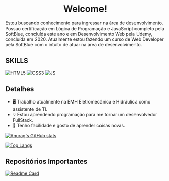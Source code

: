 <h1 align="center">Welcome!</h1>

Estou buscando conhecimento para ingressar na área de desenvolvimento. Possuo certificação em Lógica de Programação e JavaScript completo pela SoftBlue, concluída este ano e em Desenvolvimento Web pela Udemy, concluída em 2020. Atualmente estou fazendo um curso de Web Developer pela SoftBlue com o intuito de atuar na área de desenvolvimento.

## SKILLS
![HTML5](https://img.shields.io/badge/HTML5-E34F26?style=for-the-badge&logo=html5&logoColor=white)
![CSS3](https://img.shields.io/badge/CSS3-1572B6?style=for-the-badge&logo=css3&logoColor=white)
![JS](https://img.shields.io/badge/JavaScript-323330?style=for-the-badge&logo=javascript&logoColor=F7DF1E)

## Detalhes
- 🖥️ Trabalho atualmente na EMH Eletromecânica e Hidráulica como assistente de TI.
- 💡 Estou aprendendo programação para me tornar um desenvolvedor FullStack.
- 🤗 Tenho facilidade e gosto de aprender coisas novas.

[![Anurag's GitHub stats](https://github-readme-stats.vercel.app/api?username=pedroluizribeiro&show_icons=true&theme=radical)](https://github.com/anuraghazra/github-readme-stats)

[![Top Langs](https://github-readme-stats.vercel.app/api/top-langs/?username=pedroluizribeiro&layout=compact&theme=radical)](https://github.com/anuraghazra/github-readme-stats)

## Repositórios Importantes
[![Readme Card](https://github-readme-stats.vercel.app/api/pin/?username=pedroluizribeiro&repo=portifolio&theme=radical)](https://github.com/pedroluizribeiro/portifolio)
